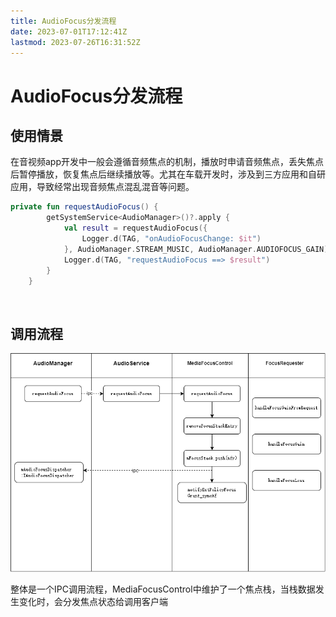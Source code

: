 ```yaml
---
title: AudioFocus分发流程
date: 2023-07-01T17:12:41Z
lastmod: 2023-07-26T16:31:52Z
---
```


# AudioFocus分发流程

## 使用情景

在音视频app开发中一般会遵循音频焦点的机制，播放时申请音频焦点，丢失焦点后暂停播放，恢复焦点后继续播放等。尤其在车载开发时，涉及到三方应用和自研应用，导致经常出现音频焦点混乱混音等问题。

```kotlin
private fun requestAudioFocus() {
        getSystemService<AudioManager>()?.apply {
            val result = requestAudioFocus({
                Logger.d(TAG, "onAudioFocusChange: $it")
            }, AudioManager.STREAM_MUSIC, AudioManager.AUDIOFOCUS_GAIN)
            Logger.d(TAG, "requestAudioFocus ==> $result")
        }
    }
```

‍

## 调用流程

​![](assets/android/audio/AudioFocus.drawio.png)​

整体是一个IPC调用流程，MediaFocusControl中维护了一个焦点栈，当栈数据发生变化时，会分发焦点状态给调用客户端

‍
